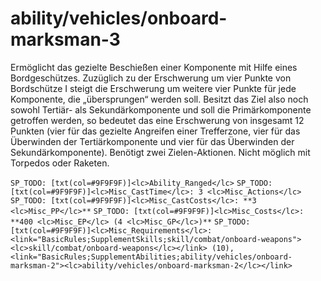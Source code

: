 # ability/vehicles/onboard-marksman-3

Ermöglicht das gezielte Beschießen einer Komponente mit Hilfe eines Bordgeschützes. Zuzüglich zu der Erschwerung um vier Punkte von Bordschütze I steigt die Erschwerung um weitere vier Punkte für jede Komponente, die „übersprungen“ werden soll. Besitzt das Ziel also noch sowohl Tertiär- als Sekundärkomponente und soll die Primärkomponente getroffen werden, so bedeutet das eine Erschwerung von insgesamt 12 Punkten (vier für das gezielte Angreifen einer Trefferzone, vier für das Überwinden der Tertiärkomponente und vier für das Überwinden der Sekundärkomponente). Benötigt zwei Zielen-Aktionen. Nicht möglich mit Torpedos oder Raketen.

`SP_TODO: [txt(col=#9F9F9F)]<lc>Ability_Ranged</lc>`
`SP_TODO: [txt(col=#9F9F9F)]<lc>Misc_CastTime</lc>: 3 <lc>Misc_Actions</lc>`
`SP_TODO: [txt(col=#9F9F9F)]<lc>Misc_CastCosts</lc>: **3 <lc>Misc_PP</lc>**`
`SP_TODO: [txt(col=#9F9F9F)]<lc>Misc_Costs</lc>: **400 <lc>Misc_EP</lc> (4 <lc>Misc_GP</lc>)**`
`SP_TODO: [txt(col=#9F9F9F)]<lc>Misc_Requirements</lc>: <link="BasicRules;SupplementSkills;skill/combat/onboard-weapons"><lc>skill/combat/onboard-weapons</lc></link> (10), <link="BasicRules;SupplementAbilities;ability/vehicles/onboard-marksman-2"><lc>ability/vehicles/onboard-marksman-2</lc></link>`
